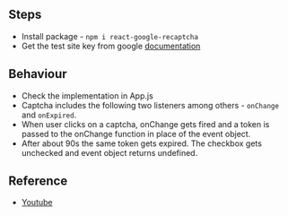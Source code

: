 ## Steps
- Install package - `npm i react-google-recaptcha`
- Get the test site key from google [documentation](https://developers.google.com/recaptcha/docs/faq#id-like-to-run-automated-tests-with-recaptcha.-what-should-i-do)

## Behaviour
- Check the implementation in App.js
- Captcha includes the following two listeners among others - `onChange` and `onExpired`.
- When user clicks on a captcha, onChange gets fired and a token is passed to the onChange function in place of the event object.
- After about 90s the same token gets expired. The checkbox gets unchecked and event object returns undefined.

## Reference
- [Youtube](https://www.youtube.com/watch?v=qFiNhNHeLUQ)